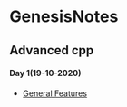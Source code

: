 # GenesisNotes

## Advanced cpp
#### Day 1(19-10-2020)
* [General Features](Advancedcpp/GeneralFeatures.md)
